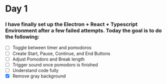 # Day 1

### I have finally set up the Electron + React + Typescript Environment after a few failed attempts. Today the goal is to do the following:

- [ ] Toggle between timer and pomodoros
- [ ] Create Start, Pause, Continue, and End Buttons
- [ ] Adjust Pomodoro and Break length
- [ ] Trigger sound once pomodoro is finished
- [ ] Understand code fully
- [x] Remove gray background
